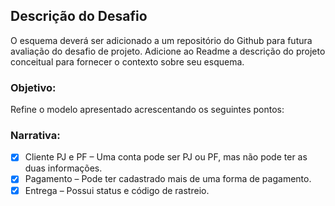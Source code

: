 ## Descrição do Desafio
O esquema deverá ser adicionado a um repositório do Github para futura avaliação do desafio de projeto. Adicione ao Readme a descrição do projeto conceitual para fornecer o contexto sobre seu esquema.

### Objetivo:
Refine o modelo apresentado acrescentando os seguintes pontos:

### Narrativa:
- [x] Cliente PJ e PF – Uma conta pode ser PJ ou PF, mas não pode ter as duas informações.
- [x] Pagamento – Pode ter cadastrado mais de uma forma de pagamento.
- [x] Entrega – Possui status e código de rastreio.